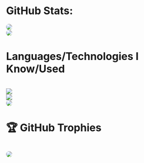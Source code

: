 # GitHub Stats:
  <a href="https://www.buymeacoffee.com/amantukhan" rel="nofollow"><img src='https://github-readme-stats-git-master-amantuqbits-projects.vercel.app/api?username=amantu-qbit&count_private=true&show_icons=true&theme=dark' style='border-radius:7px;'></a>
  <br>
  <a href="https://www.buymeacoffee.com/amantukhan" rel="nofollow"><img src='https://github-readme-streak-stats.herokuapp.com/?user=amantu-qbit&theme=dark&hide_border=true' style='border-radius:7px;'></a>
  <br>
  <h1>Languages/Technologies I Know/Used</h1>
  <br>
  <img src="https://skillicons.dev/icons?i=git,lua,c,cpp,css,vue,discordjs,django,flutter,svelte,raspberrypi,swift,unreal" />
  <br>
    <img src="https://skillicons.dev/icons?i=react,nextjs,github,gitlab,html,java,js,nodejs,nginx,py,tensorflow,ts,arduino" />
  <br>
  <a href="https://www.buymeacoffee.com/amantukhan" rel="nofollow"><img src='https://github-readme-stats-git-master-amantuqbits-projects.vercel.app/api/top-langs/?username=amantu-qbit&theme=dark&layout=donut&langs_count=10' style='border-radius:7px;'></a>
  <br>
  <h1>🏆 GitHub Trophies</h1>
  <br>
  <a href="https://www.buymeacoffee.com/amantukhan" rel="nofollow"><img src='https://github-profile-trophy.vercel.app/?username=amantu-qbit&theme=nord&column=7' style='border-radius:7px;'></a>


